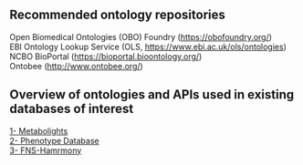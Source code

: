 ## Recommended ontology repositories
Open Biomedical Ontologies (OBO) Foundry (https://obofoundry.org/)<br/>
EBI Ontology Lookup Service (OLS, https://www.ebi.ac.uk/ols/ontologies)<br/>
NCBO BioPortal (https://bioportal.bioontology.org/)<br/>
Ontobee (http://www.ontobee.org/)

## Overview of ontologies and APIs used in existing databases of interest
[1- Metabolights](https://github.com/elixir-europe/biohackathon-projects-2022/blob/main/1/sources/metabolights)<br/>
[2- Phenotype Database](https://github.com/elixir-europe/biohackathon-projects-2022/tree/main/1/sources/dbnp)<br/>
[3- FNS-Hamrmony](https://github.com/elixir-europe/biohackathon-projects-2022/tree/main/1/sources/fns-harmony)
